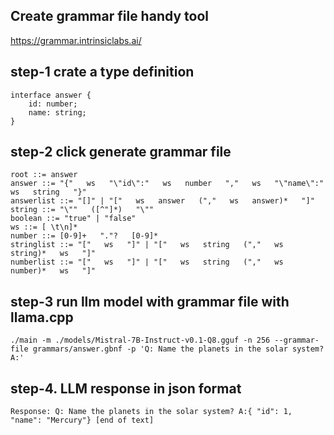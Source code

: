 
## Create grammar file handy tool

https://grammar.intrinsiclabs.ai/

## step-1 crate a type definition 

```
interface answer {
    id: number;
    name: string;
}
```

## step-2 click generate grammar file

```
root ::= answer
answer ::= "{"   ws   "\"id\":"   ws   number   ","   ws   "\"name\":"   ws   string   "}"
answerlist ::= "[]" | "["   ws   answer   (","   ws   answer)*   "]"
string ::= "\""   ([^"]*)   "\""
boolean ::= "true" | "false"
ws ::= [ \t\n]*
number ::= [0-9]+   "."?   [0-9]*
stringlist ::= "["   ws   "]" | "["   ws   string   (","   ws   string)*   ws   "]"
numberlist ::= "["   ws   "]" | "["   ws   string   (","   ws   number)*   ws   "]"
```

## step-3 run llm model with grammar file with llama.cpp
```
./main -m ./models/Mistral-7B-Instruct-v0.1-Q8.gguf -n 256 --grammar-file grammars/answer.gbnf -p 'Q: Name the planets in the solar system? A:'
```

## step-4. LLM response in json format
```
Response: Q: Name the planets in the solar system? A:{ "id": 1, "name": "Mercury"} [end of text]
```

<!-- 
#!cat restaurant_receipt.gbnf
# from llama_cpp import LlamaGrammar 
# receipt_rules=LlamaGrammar.from_file("restaurant_receipt.gbnf")
# tokens = llm.tokenize(b"give me a sample receipt")
# output=[]
# for token in llm.generate(tokens,grammar=receipt_rules):
#      output.append(llm.detokenize([token]))
# output
 -->